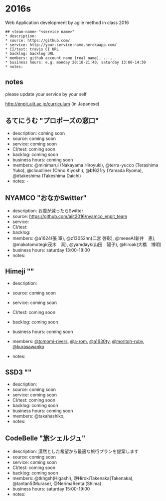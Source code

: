 # 2016s

Web Application development by agile method in class 2016

```
## <team-name> "<service name>"
* description:
* source: https://github.com/
* service: http://your-service-name.herokuapp.com/
* CI/test: travis CI URL
* backlog: backlog URL
* members: github account name (real name), ...,
* business hours: e.g. monday 20:10-21:40, saturday 13:00-14:30
* notes:
```

## notes

please update your service by your self

http://enpit.aiit.ac.jp/curriculum (in Japanese)

## るてにうむ "プロポーズの窓口"
* description: coming soon
* source: coming soon
* service: coming soon
* CI/test: coming soon
* backlog: coming soon
* business hours: coming soon
* members: @minimarui (Nakayama Hiroyuki), @terra-yucco (Terashima Yuko), @cloudliner (Ohno Kiyoshi), @b1621ry (Yamada Ryoma), @dtakeshima (Takeshima Daichi)
* notes: -

## NYAMCO "おなかSwitter"
* description: お腹が減ったらSwitter
* source: https://github.com/aiit2016/nyamco_enpit_team
* service: 
* CI/test: 
* backlog: 
* members: @a1624(張 軍), @z13052hn(二宮 啓彰), @meeeA(新井　恵), @makotomotegi(茂木　真), @yamdayk(山田　陽子), @hiroak(大橋　博明)
* business hours: saturday 13:00-18:00
* notes:

## Himeji ""
* description: 
* source: coming soon
* service: coming soon
* CI/test: coming soon
* backlog: coming soon
* business hours: coming soon
* members: [@tomomi-rivers](https://github.com/tomomi-rivers), [@a-rom](https://github.com/a-rom), [@a1630ty](https://github.com/a1630ty), [@moritoh-ruby](https://github.com/moritoh-ruby), [@kurasawanko](https://github.com/kurasawanko)

* notes:


## SSD3  ""
* description: 
* source: coming soon
* service: coming soon
* CI/test: coming soon
* backlog: coming soon
* business hours: coming soon
* members: @takahashiko, 
* notes:

## CodeBelle "旅シェルジュ"
* description: 漠然とした希望から最適な旅行プランを提案します
* source: coming soon
* service: coming soon
* CI/test: coming soon
* backlog: coming soon
* members: @tkhgsh(Higashi), @HirokiTakenaka(Takenaka), @tantan5(Murase), @NerimaRentai(Shima)
* business hours: saturday 15:00-19:00
* notes:
